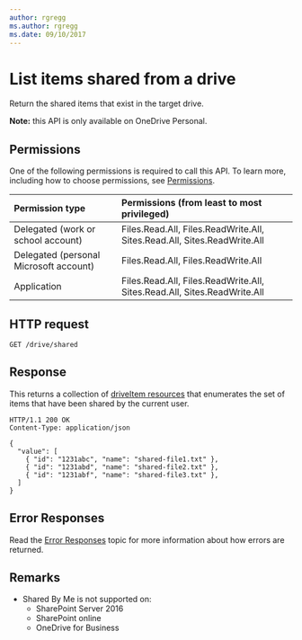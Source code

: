 ```yaml
---
author: rgregg
ms.author: rgregg
ms.date: 09/10/2017
---
```

# List items shared from a drive

Return the shared items that exist in the target drive.

**Note:** this API is only available on OneDrive Personal.

## Permissions

One of the following permissions is required to call this API. To learn more, including how to choose permissions, see [Permissions](../../../concepts/permissions_reference.md).

|Permission type      | Permissions (from least to most privileged)              |
|:--------------------|:---------------------------------------------------------|
|Delegated (work or school account) | Files.Read.All, Files.ReadWrite.All, Sites.Read.All, Sites.ReadWrite.All    |
|Delegated (personal Microsoft account) | Files.Read.All, Files.ReadWrite.All    |
|Application | Files.Read.All, Files.ReadWrite.All, Sites.Read.All, Sites.ReadWrite.All |

## HTTP request

<!-- { "blockType": "request", "name": "shared-by-me", "scopes": "files.read service.onedrive" } -->

```http
GET /drive/shared
```

## Response

This returns a collection of [driveItem resources](../resources/driveitem.md) that enumerates the set of items that have been shared by the current user.

<!-- { "blockType": "response", "@odata.type": "Collection(microsoft.graph.driveItem)", "truncated": true } -->

```http
HTTP/1.1 200 OK
Content-Type: application/json

{
  "value": [
    { "id": "1231abc", "name": "shared-file1.txt" },
    { "id": "1231abd", "name": "shared-file2.txt" },
    { "id": "1231abf", "name": "shared-file3.txt" },
  ]
}
```

## Error Responses

Read the [Error Responses][error-response] topic for more information about
how errors are returned.

[error-response]: ../../../concepts/errors.md

## Remarks

* Shared By Me is not supported on:
  * SharePoint Server 2016
  * SharePoint online
  * OneDrive for Business

<!-- {
  "type": "#page.annotation",
  "description": "List the items shared in the target drive.",
  "keywords": "drive,onedrive.drive,default drive",
  "section": "documentation",
  "tocPath": "Drives/List shared files"
} -->
